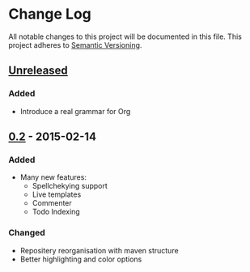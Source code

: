 # Change Log
All notable changes to this project will be documented in this file.
This project adheres to [Semantic Versioning](http://semver.org/).

## [Unreleased][unreleased]
### Added
- Introduce a real grammar for Org

## [0.2] - 2015-02-14
### Added
+ Many new features:
  - Spellchekying support
  - Live templates
  - Commenter
  - Todo Indexing
### Changed
- Repositery reorganisation with maven structure
- Better highlighting and color options

<!-- TODO older changelog? -->

[unreleased]: https://github.com/AdrieanKhisbe/org4idea/compare/v0.0.7...HEAD
[0.2]: https://github.com/AdrieanKhisbe/org4idea/compare/v0.1.0...v0.2.0
